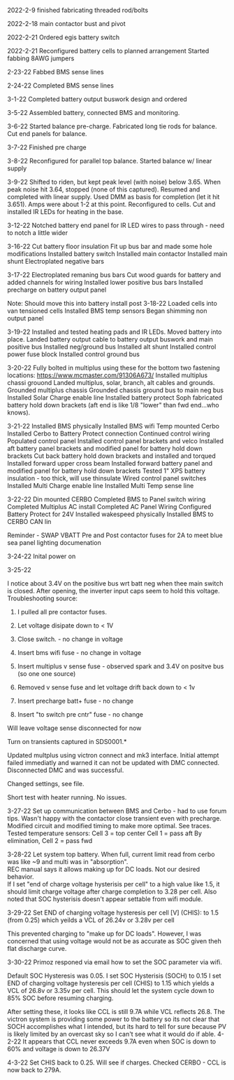 2022-2-9
finished fabricating threaded rod/bolts

2022-2-18
main contactor bust and pivot

2022-2-21
Ordered egis battery switch

2022-2-21
Reconfigured battery cells to planned arrangement
Started fabbing 8AWG jumpers

2-23-22
Fabbed BMS sense lines

2-24-22
Completed BMS sense lines

3-1-22
Completed battery output buswork design and ordered

3-5-22
Assembled battery, connected BMS and monitoring.

3-6-22
Started balance pre-charge.
Fabricated long tie rods for balance.
Cut end panels for balance.

3-7-22
Finished pre charge

3-8-22
Reconfigured for parallel top balance.
Started balance w/ linear supply

3-9-22
Shifted to riden, but kept peak level (with noise) below 3.65.  When peak noise hit 3.64, stopped (none of this captured).
Resumed and completed with linear supply.  Used DMM as basis for completion (let it hit 3.651).  Amps were about 1-2 at this point.
Reconfigured to cells.
Cut and installed IR LEDs for heating in the base.

3-12-22
Notched battery end panel for IR LED wires to pass through - need to notch a little wider

3-16-22
Cut battery floor insulation
Fit up bus bar and made some hole modifications
Installed battery switch
Installed main contactor
Installed main shunt
Electroplated negative bars

3-17-22
Electroplated remaning bus bars
Cut wood guards for battery and added channels for wiring
Installed lower positive bus bars
Installed precharge on battery output panel

Note: Should move this into battery install post
3-18-22
Loaded cells into van
tensioned cells
Installed BMS temp sensors
Began shimming non output panel

3-19-22
Installed and tested heating pads and IR LEDs.
Moved battery into place.
Landed battery output cable to battery output buswork and main positive bus
Installed neg/ground bus
Installed alt shunt
Installed control power fuse block
Installed control ground bus

3-20-22
Fully bolted in multiplus using these for the bottom two fastening locations: https://www.mcmaster.com/91306A673/
Installed multiplus chassi grouond
Landed multiplus, solar, branch, alt cables and grounds.
Grounded multiplus chassis
Grounded chassis ground bus to main neg bus
Installed Solar Charge enable line
Installed battery protect
Soph fabricated battery hold down brackets (aft end is like 1/8 "lower" than fwd end...who knows).



3-21-22
Installed BMS physically
Installed BMS wifi
Temp mounted Cerbo
Installed Cerbo to Battery Protect connection
Continued control wiring
Populated control panel
Installed control panel brackets and velco
Installed aft battery panel brackets and modified panel for battery hold down brackets
Cut back battery hold down brackets and installed and torqued
Installed forward upper cross beam
Installed forward battery panel and modified panel for battery hold down brackets
Tested 1" XPS battery insulation - too thick, will use thinsulate
Wired control panel switches
Installed Multi Charge enable line
Installed Multi Temp sense line

3-22-22
Din mounted CERBO
Completed BMS to Panel switch wiring
Completed Multiplus AC install
Completed AC Panel Wiring
Configured Battery Protect for 24V
Installed wakespeed physically
Installed BMS to CERBO CAN lin

Reminder - SWAP VBATT Pre and Post contactor fuses for 2A to meet blue sea panel lighting documenation

3-24-22
Inital power on

3-25-22

I notice about 3.4V on the positive bus wrt batt neg when thee main switch is closed.  After opening, the inverter input caps seem to hold this voltage.  Troubleshooting source:

1. I pulled all pre contactor fuses.
2. Let voltage disipate down to < 1V
3. Close switch. - no change in voltage
4. Insert bms wifi fuse - no change in voltage
5. Insert multiplus v sense fuse - observed spark and 3.4V on positve bus (so one one source)

6. Removed v sense fuse and let voltage drift back down to < 1v
7. Insert precharge batt+ fuse - no change
8. Insert "to switch pre cntr" fuse - no change

Will leave voltage sense disconnected for now

Turn on transients captured in SDS0001.*


Updated multplus using victron connect and mk3 interface.  Initial attempt failed immediatly and warned it can not be updated with DMC connected.  Disconnected DMC and was successful.

Changed settings, see file.

Short test with heater running.  No issues.

3-27-22
Set up communication between BMS and Cerbo - had to use forum tips.
Wasn't happy with the contactor close transient even with precharge.  Modified circuit and modified timing to make more optimal.  See traces.
Tested temperature sensors:
Cell 3 = top center
Cell 1 = pass aft
By elimination, Cell 2 = pass fwd

3-28-22
Let system top battery.  When full, current limit read from cerbo was like ~9 and multi was in "absorption".  
REC manual says it allows making up for DC loads.  Not our desired behavior.  
If I set "end of charge voltage hysterisis per cell" to a high value like 1.5, it should limit charge voltage after charge completion to 3.28 per cell.  Also noted that SOC hysterisis doesn't appear settable from wifi module.

3-29-22
Set END of charging voltage hysteresis per cell [V] (CHIS): to 1.5 (from 0.25) which yeilds a VCL of 26.24v or 3.28v per cell

This prevented charging to "make up for DC loads".  However, I was concerned that using voltage would not be as accurate as SOC given theh flat discharge curve.

3-30-22
Primoz responed via email how to set the SOC parameter via wifi.

Default SOC Hysteresis was 0.05.
I set SOC Hysterisis (SOCH) to 0.15
I set END of charging voltage hysteresis per cell (CHIS) to 1.15 which yields a VCL of 26.8v or 3.35v per cell.  This should let the system cycle down to 85% SOC before resuming charging.

After setting these, it looks like CCL is still 9.7A while VCL reflects 26.8.  The victron system is providing some power to the battery so its not clear that SOCH accomplishes what I intended, but its hard to tell for sure because PV is likely limited by an overcast sky so I can't see what it would do if able.
4-2-22
It appears that CCL never exceeds 9.7A even when SOC is down to 60% and voltage is down to 26.37V

4-3-22
Set CHIS back to 0.25.  Will see if charges.
Checked CERBO - CCL is now back to 279A.